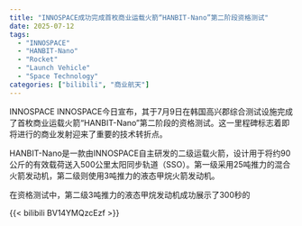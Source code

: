 ```yaml
---
title: "INNOSPACE成功完成首枚商业运载火箭“HANBIT-Nano”第二阶段资格测试"
date: 2025-07-12
tags:
  - "INNOSPACE"
  - "HANBIT-Nano"
  - "Rocket"
  - "Launch Vehicle"
  - "Space Technology"
categories: ["bilibili", "商业航天"]
---
```


INNOSPACE
INNOSPACE今日宣布，其于7月9日在韩国高兴郡综合测试设施完成了首枚商业运载火箭“HANBIT-Nano”第二阶段的资格测试。这一里程碑标志着即将进行的商业发射迎来了重要的技术转折点。  

HANBIT-Nano是一款由INNOSPACE自主研发的二级运载火箭，设计用于将约90公斤的有效载荷送入500公里太阳同步轨道（SSO）。第一级采用25吨推力的混合火箭发动机，第二级则使用3吨推力的液态甲烷火箭发动机。  

在资格测试中，第二级3吨推力的液态甲烷发动机成功展示了300秒的

{{< bilibili BV14YMQzcEzf >}}